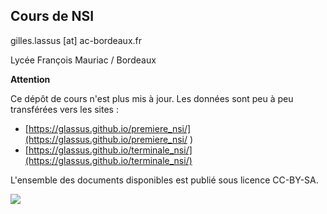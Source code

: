 ## Cours de NSI 
gilles.lassus [at] ac-bordeaux.fr

Lycée François Mauriac / Bordeaux  

**Attention**

Ce dépôt de cours n'est plus mis à jour. Les données sont peu à peu transférées vers les sites :

- [https://glassus.github.io/premiere_nsi/](https://glassus.github.io/premiere_nsi/
)
- [https://glassus.github.io/terminale_nsi/](https://glassus.github.io/terminale_nsi/)




L'ensemble des documents disponibles est publié sous licence CC-BY-SA.

![](ccbysa.png)
